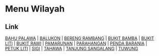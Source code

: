 # Menu Wilayah

## Link

[BAHU PALAWA](https://github.com/gigit-pemilu/pemilu-2024-62-kalimantan-tengah/tree/main/pileg-dpr/hitung-suara/sub/62-kalimantan-tengah/sub/11-pulang-pisau/sub/03-kahayan-tengah/sub/2008-bahu-palawa)
 | 
[BALUKON](https://github.com/gigit-pemilu/pemilu-2024-62-kalimantan-tengah/tree/main/pileg-dpr/hitung-suara/sub/62-kalimantan-tengah/sub/11-pulang-pisau/sub/03-kahayan-tengah/sub/2010-balukon)
 | 
[BERENG RAMBANG](https://github.com/gigit-pemilu/pemilu-2024-62-kalimantan-tengah/tree/main/pileg-dpr/hitung-suara/sub/62-kalimantan-tengah/sub/11-pulang-pisau/sub/03-kahayan-tengah/sub/2014-bereng-rambang)
 | 
[BUKIT BAMBA](https://github.com/gigit-pemilu/pemilu-2024-62-kalimantan-tengah/tree/main/pileg-dpr/hitung-suara/sub/62-kalimantan-tengah/sub/11-pulang-pisau/sub/03-kahayan-tengah/sub/2011-bukit-bamba)
 | 
[BUKIT LITI](https://github.com/gigit-pemilu/pemilu-2024-62-kalimantan-tengah/tree/main/pileg-dpr/hitung-suara/sub/62-kalimantan-tengah/sub/11-pulang-pisau/sub/03-kahayan-tengah/sub/2007-bukit-liti)
 | 
[BUKIT RAWI](https://github.com/gigit-pemilu/pemilu-2024-62-kalimantan-tengah/tree/main/pileg-dpr/hitung-suara/sub/62-kalimantan-tengah/sub/11-pulang-pisau/sub/03-kahayan-tengah/sub/2003-bukit-rawi)
 | 
[PAMARUNAN](https://github.com/gigit-pemilu/pemilu-2024-62-kalimantan-tengah/tree/main/pileg-dpr/hitung-suara/sub/62-kalimantan-tengah/sub/11-pulang-pisau/sub/03-kahayan-tengah/sub/2009-pamarunan)
 | 
[PARAHANGAN](https://github.com/gigit-pemilu/pemilu-2024-62-kalimantan-tengah/tree/main/pileg-dpr/hitung-suara/sub/62-kalimantan-tengah/sub/11-pulang-pisau/sub/03-kahayan-tengah/sub/2013-parahangan)
 | 
[PENDA BARANIA](https://github.com/gigit-pemilu/pemilu-2024-62-kalimantan-tengah/tree/main/pileg-dpr/hitung-suara/sub/62-kalimantan-tengah/sub/11-pulang-pisau/sub/03-kahayan-tengah/sub/2002-penda-barania)
 | 
[PETUK LITI](https://github.com/gigit-pemilu/pemilu-2024-62-kalimantan-tengah/tree/main/pileg-dpr/hitung-suara/sub/62-kalimantan-tengah/sub/11-pulang-pisau/sub/03-kahayan-tengah/sub/2006-petuk-liti)
 | 
[SIGI](https://github.com/gigit-pemilu/pemilu-2024-62-kalimantan-tengah/tree/main/pileg-dpr/hitung-suara/sub/62-kalimantan-tengah/sub/11-pulang-pisau/sub/03-kahayan-tengah/sub/2005-sigi)
 | 
[TAHAWA](https://github.com/gigit-pemilu/pemilu-2024-62-kalimantan-tengah/tree/main/pileg-dpr/hitung-suara/sub/62-kalimantan-tengah/sub/11-pulang-pisau/sub/03-kahayan-tengah/sub/2012-tahawa)
 | 
[TANJUNG SANGALANG](https://github.com/gigit-pemilu/pemilu-2024-62-kalimantan-tengah/tree/main/pileg-dpr/hitung-suara/sub/62-kalimantan-tengah/sub/11-pulang-pisau/sub/03-kahayan-tengah/sub/2001-tanjung-sangalang)
 | 
[TUWUNG](https://github.com/gigit-pemilu/pemilu-2024-62-kalimantan-tengah/tree/main/pileg-dpr/hitung-suara/sub/62-kalimantan-tengah/sub/11-pulang-pisau/sub/03-kahayan-tengah/sub/2004-tuwung)

